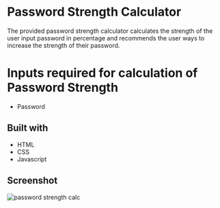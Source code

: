# Password Strength Calculator

The provided password strength calculator calculates the strength of the user input password in percentage and recommends the user ways to increase the strength of their password.

# Inputs required for calculation of Password Strength

- Password

## Built with

- HTML
- CSS
- Javascript
## Screenshot

![password strength calc](https://user-images.githubusercontent.com/90457566/160050062-d32cb10b-4ed5-46d0-a032-6600dc77b5c9.png)

